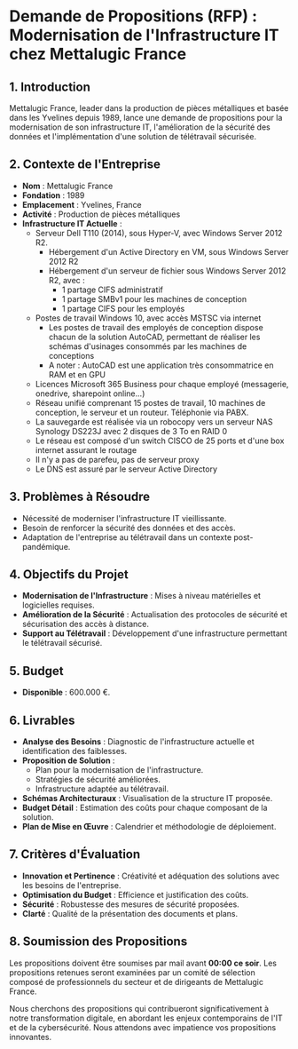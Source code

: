 
# Demande de Propositions (RFP) : Modernisation de l'Infrastructure IT chez Mettalugic France

## 1. Introduction

Mettalugic France, leader dans la production de pièces métalliques et basée dans les Yvelines depuis 1989, lance une demande de propositions pour la modernisation de son infrastructure IT, l'amélioration de la sécurité des données et l'implémentation d'une solution de télétravail sécurisée.

## 2. Contexte de l'Entreprise

- **Nom** : Mettalugic France
- **Fondation** : 1989
- **Emplacement** : Yvelines, France
- **Activité** : Production de pièces métalliques
- **Infrastructure IT Actuelle** :
  - Serveur Dell T110 (2014), sous Hyper-V, avec Windows Server 2012 R2.
     - Hébergement d'un Active Directory en VM, sous Windows Server 2012 R2
     - Hébergement d'un serveur de fichier sous Windows Server 2012 R2, avec :
       - 1 partage CIFS administratif
       - 1 partage SMBv1 pour les machines de conception
       - 1 partage CIFS pour les employés
  - Postes de travail Windows 10, avec accès MSTSC via internet
       - Les postes de travail des employés de conception dispose chacun de la solution AutoCAD, permettant de réaliser les schémas d'usinages consommés par les machines de conceptions
       - A noter :  AutoCAD est une application très consommatrice en RAM et en GPU
  - Licences Microsoft 365 Business pour chaque employé (messagerie, onedrive, sharepoint online...)
  - Réseau unifié comprenant 15 postes de travail, 10 machines de conception, le serveur et un routeur. Téléphonie via PABX.
  - La sauvegarde est réalisée via un robocopy vers un serveur NAS Synology DS223J avec 2 disques de 3 To en RAID 0
  - Le réseau est composé d'un switch CISCO de 25 ports et d'une box internet assurant le routage
  - Il n'y a pas de parefeu, pas de serveur proxy
  - Le DNS est assuré par le serveur Active Directory

## 3. Problèmes à Résoudre

- Nécessité de moderniser l'infrastructure IT vieillissante.
- Besoin de renforcer la sécurité des données et des accès.
- Adaptation de l'entreprise au télétravail dans un contexte post-pandémique.

## 4. Objectifs du Projet

- **Modernisation de l'Infrastructure** : Mises à niveau matérielles et logicielles requises.
- **Amélioration de la Sécurité** : Actualisation des protocoles de sécurité et sécurisation des accès à distance.
- **Support au Télétravail** : Développement d'une infrastructure permettant le télétravail sécurisé.

## 5. Budget

- **Disponible** : 600.000 €.

## 6. Livrables

- **Analyse des Besoins** : Diagnostic de l'infrastructure actuelle et identification des faiblesses.
- **Proposition de Solution** :
  - Plan pour la modernisation de l'infrastructure.
  - Stratégies de sécurité améliorées.
  - Infrastructure adaptée au télétravail.
- **Schémas Architecturaux** : Visualisation de la structure IT proposée.
- **Budget Détail** : Estimation des coûts pour chaque composant de la solution.
- **Plan de Mise en Œuvre** : Calendrier et méthodologie de déploiement.

## 7. Critères d'Évaluation

- **Innovation et Pertinence** : Créativité et adéquation des solutions avec les besoins de l'entreprise.
- **Optimisation du Budget** : Efficience et justification des coûts.
- **Sécurité** : Robustesse des mesures de sécurité proposées.
- **Clarté** : Qualité de la présentation des documents et plans.

## 8. Soumission des Propositions

Les propositions doivent être soumises par mail avant **00:00 ce soir**. Les propositions retenues seront examinées par un comité de sélection composé de professionnels du secteur et de dirigeants de Mettalugic France.

Nous cherchons des propositions qui contribueront significativement à notre transformation digitale, en abordant les enjeux contemporains de l'IT et de la cybersécurité. Nous attendons avec impatience vos propositions innovantes.
